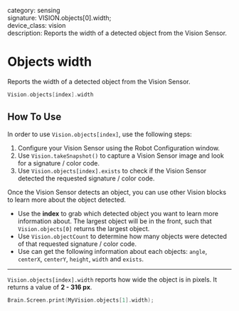 category: sensing  
signature: VISION.objects[0].width;  
device_class: vision  
description: Reports the width of a detected object from the Vision Sensor.

# Objects width

Reports the width of a detected object from the Vision Sensor.

```cpp
Vision.objects[index].width
```

## How To Use

In order to use `Vision.objects[index]`, use the following steps:

1. Configure your Vision Sensor using the Robot Configuration window.
2. Use `Vision.takeSnapshot()` to capture a Vision Sensor image and look for a signature / color code.
3. Use `Vision.objects[index].exists` to check if the Vision Sensor detected the requested signature / color code. 

Once the Vision Sensor detects an object, you can use other Vision blocks to learn more about the object detected. 

* Use the **index** to grab which detected object you want to learn more information about. The largest object will be in the front, such that `Vision.objects[0]` returns the largest object.
* Use `Vision.objectCount` to determine how many objects were detected of that requested signature / color code.
* Use can get the following information about each objects: `angle`, `centerX`, `centerY`, `height`, `width` and `exists`.

---

`Vision.objects[index].width` reports how wide the object is in pixels. It returns a value of **2 - 316 px**.

```cpp
Brain.Screen.print(MyVision.objects[1].width);
```

<advanced>
</advanced>